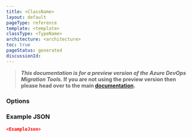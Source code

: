 ```yaml
---
title: <ClassName>
layout: default
pageType: reference
template: <template>
classType: <TypeName>
architecture: <architecture>
toc: true
pageStatus: generated
discussionId: 
---
```



>**_This documentation is for a preview version of the Azure DevOps Migration Tools._ If you are not using the preview version then please head over to the main [documentation](https://nkdagility.com/docs/azure-devops-migration-tools).**

<Description>

### Options

<Options>

### Example JSON

```JSON
<ExampleJson>
```